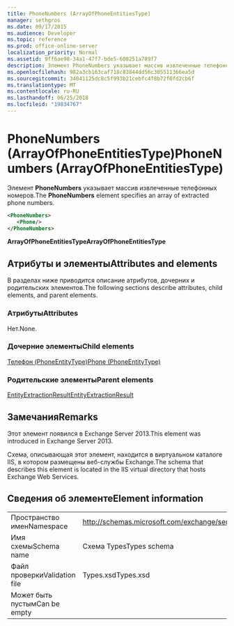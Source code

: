 ```yaml
---
title: PhoneNumbers (ArrayOfPhoneEntitiesType)
manager: sethgros
ms.date: 09/17/2015
ms.audience: Developer
ms.topic: reference
ms.prod: office-online-server
localization_priority: Normal
ms.assetid: 9ff6ae98-34a1-47f7-bde5-608251a789f7
description: Элемент PhoneNumbers указывает массив извлеченные телефонных номеров.
ms.openlocfilehash: 982a3cb163caf718c83844dd56c305511366ea5d
ms.sourcegitcommit: 34041125dc8c5f993b21cebfc4f8b72f0fd2cb6f
ms.translationtype: MT
ms.contentlocale: ru-RU
ms.lasthandoff: 06/25/2018
ms.locfileid: "19834767"
---
```

# <a name="phonenumbers-arrayofphoneentitiestype"></a><span data-ttu-id="d3d80-103">PhoneNumbers (ArrayOfPhoneEntitiesType)</span><span class="sxs-lookup"><span data-stu-id="d3d80-103">PhoneNumbers (ArrayOfPhoneEntitiesType)</span></span>

<span data-ttu-id="d3d80-104">Элемент **PhoneNumbers** указывает массив извлеченные телефонных номеров.</span><span class="sxs-lookup"><span data-stu-id="d3d80-104">The **PhoneNumbers** element specifies an array of extracted phone numbers.</span></span> 
  
```XML
<PhoneNumbers>
   <Phone/>
</PhoneNumbers>
```

 <span data-ttu-id="d3d80-105">**ArrayOfPhoneEntitiesType**</span><span class="sxs-lookup"><span data-stu-id="d3d80-105">**ArrayOfPhoneEntitiesType**</span></span>
## <a name="attributes-and-elements"></a><span data-ttu-id="d3d80-106">Атрибуты и элементы</span><span class="sxs-lookup"><span data-stu-id="d3d80-106">Attributes and elements</span></span>

<span data-ttu-id="d3d80-107">В разделах ниже приводится описание атрибутов, дочерних и родительских элементов.</span><span class="sxs-lookup"><span data-stu-id="d3d80-107">The following sections describe attributes, child elements, and parent elements.</span></span>
  
### <a name="attributes"></a><span data-ttu-id="d3d80-108">Атрибуты</span><span class="sxs-lookup"><span data-stu-id="d3d80-108">Attributes</span></span>

<span data-ttu-id="d3d80-109">Нет.</span><span class="sxs-lookup"><span data-stu-id="d3d80-109">None.</span></span>
  
### <a name="child-elements"></a><span data-ttu-id="d3d80-110">Дочерние элементы</span><span class="sxs-lookup"><span data-stu-id="d3d80-110">Child elements</span></span>

[<span data-ttu-id="d3d80-111">Телефон (PhoneEntityType)</span><span class="sxs-lookup"><span data-stu-id="d3d80-111">Phone (PhoneEntityType)</span></span>](phone-phoneentitytype.md)
  
### <a name="parent-elements"></a><span data-ttu-id="d3d80-112">Родительские элементы</span><span class="sxs-lookup"><span data-stu-id="d3d80-112">Parent elements</span></span>

[<span data-ttu-id="d3d80-113">EntityExtractionResult</span><span class="sxs-lookup"><span data-stu-id="d3d80-113">EntityExtractionResult</span></span>](entityextractionresult.md)
  
## <a name="remarks"></a><span data-ttu-id="d3d80-114">Замечания</span><span class="sxs-lookup"><span data-stu-id="d3d80-114">Remarks</span></span>

<span data-ttu-id="d3d80-115">Этот элемент появился в Exchange Server 2013.</span><span class="sxs-lookup"><span data-stu-id="d3d80-115">This element was introduced in Exchange Server 2013.</span></span>
  
<span data-ttu-id="d3d80-116">Схема, описывающая этот элемент, находится в виртуальном каталоге IIS, в котором размещены веб-службы Exchange.</span><span class="sxs-lookup"><span data-stu-id="d3d80-116">The schema that describes this element is located in the IIS virtual directory that hosts Exchange Web Services.</span></span>
  
## <a name="element-information"></a><span data-ttu-id="d3d80-117">Сведения об элементе</span><span class="sxs-lookup"><span data-stu-id="d3d80-117">Element information</span></span>

|||
|:-----|:-----|
|<span data-ttu-id="d3d80-118">Пространство имен</span><span class="sxs-lookup"><span data-stu-id="d3d80-118">Namespace</span></span>  <br/> |http://schemas.microsoft.com/exchange/services/2006/types  <br/> |
|<span data-ttu-id="d3d80-119">Имя схемы</span><span class="sxs-lookup"><span data-stu-id="d3d80-119">Schema name</span></span>  <br/> |<span data-ttu-id="d3d80-120">Схема Types</span><span class="sxs-lookup"><span data-stu-id="d3d80-120">Types schema</span></span>  <br/> |
|<span data-ttu-id="d3d80-121">Файл проверки</span><span class="sxs-lookup"><span data-stu-id="d3d80-121">Validation file</span></span>  <br/> |<span data-ttu-id="d3d80-122">Types.xsd</span><span class="sxs-lookup"><span data-stu-id="d3d80-122">Types.xsd</span></span>  <br/> |
|<span data-ttu-id="d3d80-123">Может быть пустым</span><span class="sxs-lookup"><span data-stu-id="d3d80-123">Can be empty</span></span>  <br/> ||
   

